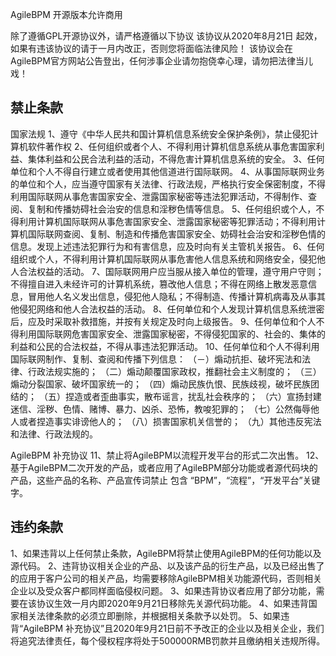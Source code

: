 AgileBPM 开源版本允许商用

除了遵循GPL开源协议外，请严格遵循以下协议
该协议从2020年8月21日 起效，如果有违该协议的请于一月内改正，否则您将面临法律风险！
该协议会在AgileBPM官方网站公告登出，任何涉事企业请勿抱侥幸心理，请勿把法律当儿戏！

## 禁止条款

国家法规
1、遵守《中华人民共和国计算机信息系统安全保护条例》，禁止侵犯计算机软件著作权
2、任何组织或者个人、不得利用计算机信息系统从事危害国家利益、集体利益和公民合法利益的活动，不得危害计算机信息系统的安全。
3、任何单位和个人不得自行建立或者使用其他信道进行国际联网。
4、从事国际联网业务的单位和个人，应当遵守国家有关法律、行政法规，严格执行安全保密制度，不得利用国际联网从事危害国家安全、泄露国家秘密等违法犯罪活动，不得制作、查阅、复制和传播妨碍社会治安的信息和淫秽色情等信息。
5、任何组织或个人，不得利用计算机国际联网从事危害国家安全、泄露国家秘密等犯罪活动；不得利用计算机国际联网查阅、复制、制造和传播危害国家安全、妨碍社会治安和淫秽色情的信息。发现上述违法犯罪行为和有害信息，应及时向有关主管机关报告。
6、任何组织或个人，不得利用计算机国际联网从事危害他人信息系统和网络安全，侵犯他人合法权益的活动。
7、国际联网用户应当服从接入单位的管理，遵守用户守则；不得擅自进入未经许可的计算机系统，篡改他人信息；不得在网络上散发恶意信息，冒用他人名义发出信息，侵犯他人隐私；不得制造、传播计算机病毒及从事其他侵犯网络和他人合法权益的活动。
8、任何单位和个人发现计算机信息系统泄密后，应及时采取补救措施，并按有关规定及时向上级报告。
9、任何单位和个人不得利用国际联网危害国家安全、泄露国家秘密，不得侵犯国家的、社会的、集体的利益和公民的合法权益，不得从事违法犯罪活动。
10、任何单位和个人不得利用国际联网制作、复制、查阅和传播下列信息：
（－）煽动抗拒、破坏宪法和法律、行政法规实施的；
（二）煽动颠覆国家政权，推翻社会主义制度的；
（三）煽动分裂国家、破坏国家统一的；
（四）煽动民族仇恨、民族歧视，破坏民族团结的；
（五）捏造或者歪曲事实，散布谣言，扰乱社会秩序的；
（六）宣扬封建迷信、淫秽、色情、赌博、暴力、凶杀、恐怖，教唆犯罪的；
（七）公然侮辱他人或者捏造事实诽谤他人的；
（八）损害国家机关信誉的；
（九）其他违反宪法和法律、行政法规的。

AgileBPM 补充协议
11、禁止将AgileBPM以流程开发平台的形式二次出售。
12、基于AgileBPM二次开发的产品，或者应用了AgileBPM部分功能或者源代码块的产品，这些产品的名称、产品宣传词禁止 包含 “BPM”，“流程”，“开发平台”关键字。

## 违约条款
1、如果违背以上任何禁止条款，AgileBPM将禁止使用AgileBPM的任何功能以及源代码。
2、违背协议相关企业的产品、以及该产品的衍生产品，以及已经出售了的应用于客户公司的相关产品，均需要移除AgileBPM相关功能源代码，否则相关企业以及受众客户都同样面临侵权问题。
3、如果违背协议者应用了部分功能，需要在该协议生效一月内即2020年9月21日移除先关源代码功能。
4、如果违背国家相关法律条款的必须立即删除，并根据相关条款予以处罚。
5、如果违背“AgileBPM 补充协议”且2020年9月21日前不予改正的企业以及相关企业，我们将追究法律责任，每个侵权程序将处于500000RMB罚款并且缴纳相关违规所得。